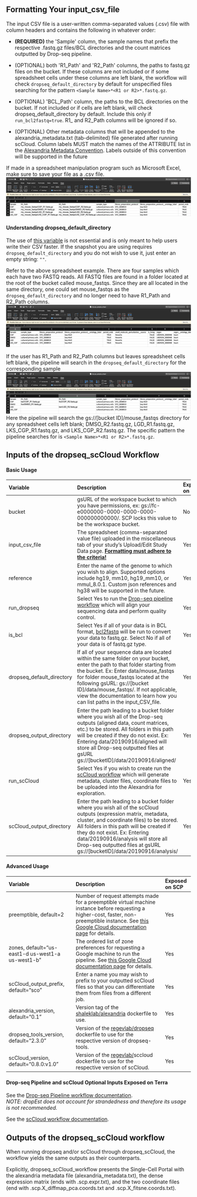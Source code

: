 ## Formatting Your input_csv_file

The input CSV file is a user-written comma-separated values (.csv) file with column headers and contains the following in whatever order:

* **(REQUIRED)** the 'Sample' column, the sample names that prefix the respective .fastq.gz files/BCL directories and the count matrices outputted by Drop-seq pipeline.

* (OPTIONAL) both 'R1_Path' and 'R2_Path' columns, the paths to fastq.gz files on the bucket. If these columns are not included or if some spreadsheet cells under these columns are left blank, the workflow will check `dropseq_default_directory` by default for unspecified files searching for the pattern `<Sample Name>*<R1 or R2>*.fastq.gz`.  

* (OPTIONAL) 'BCL_Path' column, the paths to the BCL directories on the bucket. If not included or if cells are left blank, will check dropseq_default_directory by default. Include this only if `run_bcl2fastq=true`. R1_ and R2_Path columns will be ignored if so.

* (OPTIONAL) Other metadata columns that will be appended to the alexandria_metadata.txt (tab-delimited) file generated after running scCloud. Column labels MUST match the names of the ATTRIBUTE list in the [Alexandria Metadata Convention](https://github.com/ShalekLab/alexandria/blob/master/Docker/metadata_type_map.tsv). Labels outside of this convention will be supported in the future

If made in a spreadsheet manipulation program such as Microsoft Excel, make sure to save your file as a .csv file.
![](imgs/csv.png)
  
#### Understanding dropseq_default_directory
The use of [this variable](/dropseq_scCloud/#basic-usage) is not essential and is only meant to help users write their CSV faster. If the snapshot you are using requires `dropseq_default_directory` and you do not wish to use it, just enter an empty string: `""`.

Refer to the above spreadsheet example. There are four samples which each have two FASTQ reads. All FASTQ files are found in a folder located at the root of the bucket called mouse_fastqs. Since they are all located in the same directory, one could set mouse_fastqs as the `dropseq_default_directory` and no longer need to have R1_Path and R2_Path columns. ![](imgs/csv2.png) 
  
If the user has R1_Path and R2_Path columns but leaves spreadsheet cells left blank, the pipeline will search in the `dropseq_default_directory` for the corresponding sample ![](imgs/csv3.png)
Here the pipeline will search the gs://[bucket ID]/mouse_fastqs directory for any spreadsheet cells left blank; DMSO_R2.fastq.gz, LGD_R1.fastq.gz, LKS_CGP_R1.fastq.gz, and LKS_CGP_R2.fastq.gz. The specific pattern the pipeline searches for is `<Sample Name>*<R1 or R2>*.fastq.gz`.

## Inputs of the dropseq_scCloud Workflow
#### Basic Usage
**Variable**|**Description**|**Exposed on SCP**
:------------|:--------------|:-----------------
bucket | gsURL of the workspace bucket to which you have permissions, ex: gs://fc-e0000000-0000-0000-0000-000000000000/. SCP locks this value to be the workspace bucket. | No
input\_csv\_file | The spreadsheet (comma-separated value file) uploaded in the miscellaneous tab of your study’s Upload/Edit Study Data page. [**Formatting must adhere to the criteria!**](/dropseq_scCloud/#formatting-your-input_csv_file) | Yes
reference | Enter the name of the genome to which you wish to align. Supported options include hg19, mm10, hg19\_mm10, or mmul\_8.0.1. Custom json references and hg38 will be supported in the future. | Yes
run\_dropseq | Select Yes to run the [Drop-seq pipeline workflow](https://sccloud.readthedocs.io/en/latest/drop_seq.html) which will align your sequencing data and perform quality control. | Yes
is\_bcl | Select Yes if all of your data is in BCL format, [bcl2fastq](https://support.illumina.com/content/dam/illumina-support/documents/documentation/software_documentation/bcl2fastq/bcl2fastq_letterbooklet_15038058brpmi.pdf) will be run to convert your data to fastq.gz. Select No if all of your data is of fastq.gz type. | Yes
dropseq\_default\_directory | If all of your sequence data are located within the same folder on your bucket, enter the path to that folder starting from the bucket. Ex: Enter data/mouse\_fastqs for folder mouse\_fastqs located at the following gsURL: gs://[bucket ID]/data/mouse\_fastqs/. If not applicable, view the documentation to learn how you can list paths in the input\_CSV\_file. | Yes
dropseq\_output\_directory | Enter the path leading to a bucket folder where you wish all of the Drop-seq outputs (aligned data, count matrices, etc.) to be stored. All folders in this path will be created if they do not exist. Ex: Entering data/20190916/aligned will store all Drop-seq outputted files at gsURL gs://[bucketID]/data/20190916/aligned/ | Yes
run\_scCloud | Select Yes if you wish to create run the [scCloud workflow](https://sccloud.readthedocs.io/en/latest/scCloud.html) which will generate metadata, cluster files, coordinate files to be uploaded into the Alexandria for exploration. | Yes
scCloud\_output\_directory | Enter the path leading to a bucket folder where you wish all of the scCloud outputs (expression matrix, metadata, cluster, and coordinate files) to be stored. All folders in this path will be created if they do not exist. Ex: Entering data/20190916/analysis will store all Drop-seq outputted files at gsURL gs://[bucketID]/data/20190916/analysis/ | Yes

#### Advanced Usage
**Variable**|**Description**|**Exposed on SCP**
:------------|:--------------|:-----------------
preemptible, default=2 | Number of request attempts made for a preemptible virtual machine instance before requesting a higher-cost, faster, non-preemptible instance. See [this Google Cloud documentation page](https://cloud.google.com/preemptible-vms/) for details. | Yes
zones, default=“us-east1-d us-west1-a us-west1-b” | The ordered list of zone preferences for requesting a Google machine to run the pipeline. See [this Google Cloud documentation page](https://cloud.google.com/compute/docs/regions-zones/) for details. | Yes
scCloud\_output\_prefix, default=“sco” | Enter a name you may wish to prefix to your outputted scCloud files so that you can differentiate them from files from a different job. | Yes
alexandria\_version, default=“0.1” | Version tag of the [shaleklab/alexandria](https://hub.docker.com/r/shaleklab/alexandria/tags) dockerfile to use. | Yes
dropseq\_tools\_version, default=“2.3.0” | Version of the [regevlab/dropseq](https://hub.docker.com/r/regevlab/dropseq/tags) dockerfile to use for the respective version of dropseq-tools. | Yes
scCloud\_version, default=“0.8.0:v1.0” | Version of the [regevlab/](https://hub.docker.com/u/regevlab)sccloud dockerfile to use for the respective version of scCloud. | Yes

#### Drop-seq Pipeline and scCloud Optional Inputs Exposed on Terra

See the [Drop-seq Pipeline workflow documentation](https://sccloud.readthedocs.io/en/latest/drop_seq.html#inputs).  
*NOTE: dropEst does not account for strandedness and therefore its usage is not recommended.*
  
See the [scCloud workflow documentation](https://sccloud.readthedocs.io/en/latest/scCloud.html#aggregate-matrix).

## Outputs of the dropseq_scCloud workflow

When running dropseq and/or scCloud through dropseq_scCloud, the workflow yields the same outputs as their counterparts.
  
Explicitly, dropseq_scCloud_workflow presents the Single-Cell Portal with the alexandria metadata file (alexandria_metadata.txt), the dense expression matrix (ends with .scp.expr.txt), and the two coordinate files (end with .scp.X_diffmap_pca.coords.txt and .scp.X_fitsne.coords.txt).
  

